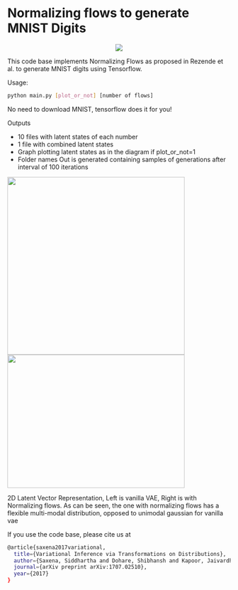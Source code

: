 # Normalizing flows to generate MNIST Digits  

<p align="center">
  <img src="https://github.com/siddsax/Normalizing_Flows/blob/master/NF.jpg">
</p>


This code base implements Normalizing Flows as proposed in Rezende et al. to generate MNIST digits using Tensorflow. 

Usage:
```bash
python main.py [plot_or_not] [number of flows]
```

No need to download MNIST, tensorflow does it for you!

Outputs
* 10 files with latent states of each number
* 1 file with combined latent states 
* Graph plotting latent states as in the diagram if plot_or_not=1
* Folder names Out is generated containing samples of generations after interval of 100 iterations

<p float="left">
  <img src="/Original_10Lkh.png" width="400" />
  <img src="/10LkhIter_4Flows.png" width="400" height="300"/> 
  <figcaption>2D Latent Vector Representation, Left is vanilla VAE, Right is with Normalizing flows. As can be seen, the one with normalizing flows has a flexible multi-modal distribution, opposed to unimodal gaussian for vanilla vae</figcaption>
</p>


If you use the code base, please cite us at 

```bash
@article{saxena2017variational,
  title={Variational Inference via Transformations on Distributions},
  author={Saxena, Siddhartha and Dohare, Shibhansh and Kapoor, Jaivardhan},
  journal={arXiv preprint arXiv:1707.02510},
  year={2017}
}
```
